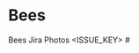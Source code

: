 # Bees
Bees Jira
Photos
<ignored text> <ISSUE_KEY> <ignored text> #<COMMAND> <optional COMMAND_ARGUMENTS>
